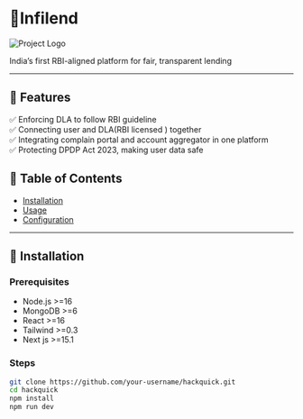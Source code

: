 # 🚀Infilend

![Project Logo]()  

India’s first RBI-aligned platform for fair, transparent lending

---

## 🌟 Features
✅ Enforcing DLA to follow RBI guideline  
✅ Connecting user and DLA(RBI licensed ) together  
✅ Integrating complain portal and account aggregator in one platform  
✅ Protecting DPDP Act 2023, making user data safe  


## 📖 Table of Contents
- [Installation](#installation)
- [Usage](#usage)
- [Configuration](#configuration)





---

## 🔧 Installation

### Prerequisites
- Node.js >=16
- MongoDB >=6
- React >=16
- Tailwind >=0.3
- Next js >=15.1

### Steps
```sh
git clone https://github.com/your-username/hackquick.git
cd hackquick
npm install
npm run dev